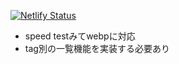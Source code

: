 [![Netlify Status](https://api.netlify.com/api/v1/badges/36c761b7-3e3f-4d08-b298-894eb5dee01d/deploy-status)](https://app.netlify.com/sites/zealous-babbage-b27ebd/deploys)

- speed testみてwebpに対応
- tag別の一覧機能を実装する必要あり
